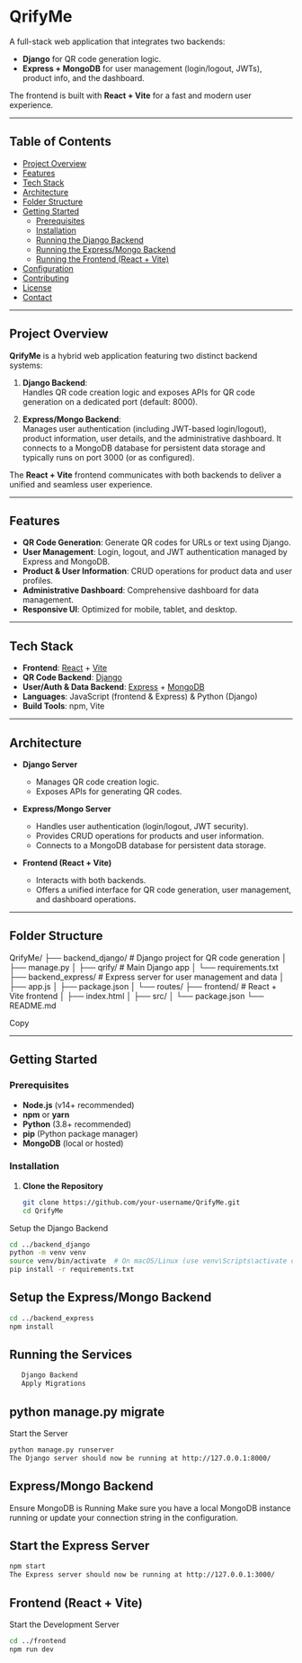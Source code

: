 # QrifyMe

A full-stack web application that integrates two backends:

- **Django** for QR code generation logic.
- **Express + MongoDB** for user management (login/logout, JWTs), product info, and the dashboard.

The frontend is built with **React + Vite** for a fast and modern user experience.

---

## Table of Contents

- [Project Overview](#project-overview)
- [Features](#features)
- [Tech Stack](#tech-stack)
- [Architecture](#architecture)
- [Folder Structure](#folder-structure)
- [Getting Started](#getting-started)
  - [Prerequisites](#prerequisites)
  - [Installation](#installation)
  - [Running the Django Backend](#running-the-django-backend)
  - [Running the Express/Mongo Backend](#running-the-expressmongo-backend)
  - [Running the Frontend (React + Vite)](#running-the-frontend-react--vite)
- [Configuration](#configuration)
- [Contributing](#contributing)
- [License](#license)
- [Contact](#contact)

---

## Project Overview

**QrifyMe** is a hybrid web application featuring two distinct backend systems:

1. **Django Backend**:  
   Handles QR code creation logic and exposes APIs for QR code generation on a dedicated port (default: 8000).

2. **Express/Mongo Backend**:  
   Manages user authentication (including JWT-based login/logout), product information, user details, and the administrative dashboard. It connects to a MongoDB database for persistent data storage and typically runs on port 3000 (or as configured).

The **React + Vite** frontend communicates with both backends to deliver a unified and seamless user experience.

---

## Features

- **QR Code Generation**: Generate QR codes for URLs or text using Django.
- **User Management**: Login, logout, and JWT authentication managed by Express and MongoDB.
- **Product & User Information**: CRUD operations for product data and user profiles.
- **Administrative Dashboard**: Comprehensive dashboard for data management.
- **Responsive UI**: Optimized for mobile, tablet, and desktop.

---

## Tech Stack

- **Frontend**: [React](https://reactjs.org/) + [Vite](https://vitejs.dev/)
- **QR Code Backend**: [Django](https://www.djangoproject.com/)
- **User/Auth & Data Backend**: [Express](https://expressjs.com/) + [MongoDB](https://www.mongodb.com/)
- **Languages**: JavaScript (frontend & Express) & Python (Django)
- **Build Tools**: npm, Vite

---

## Architecture

- **Django Server**  
  - Manages QR code creation logic.
  - Exposes APIs for generating QR codes.

- **Express/Mongo Server**  
  - Handles user authentication (login/logout, JWT security).
  - Provides CRUD operations for products and user information.
  - Connects to a MongoDB database for persistent data storage.

- **Frontend (React + Vite)**  
  - Interacts with both backends.
  - Offers a unified interface for QR code generation, user management, and dashboard operations.

---

## Folder Structure
QrifyMe/
├── backend_django/ # Django project for QR code generation
│ ├── manage.py
│ ├── qrify/ # Main Django app
│ └── requirements.txt
├── backend_express/ # Express server for user management and data
│ ├── app.js
│ ├── package.json
│ └── routes/
├── frontend/ # React + Vite frontend
│ ├── index.html
│ ├── src/
│ └── package.json
└── README.md

Copy

---

## Getting Started

### Prerequisites

- **Node.js** (v14+ recommended)
- **npm** or **yarn**
- **Python** (3.8+ recommended)
- **pip** (Python package manager)
- **MongoDB** (local or hosted)

### Installation

1. **Clone the Repository**
   ```bash
   git clone https://github.com/your-username/QrifyMe.git
   cd QrifyMe


Setup the Django Backend
   ```bash
cd ../backend_django
python -m venv venv
source venv/bin/activate  # On macOS/Linux (use venv\Scripts\activate on Windows)
pip install -r requirements.txt
```

## Setup the Express/Mongo Backend
   ```bash
cd ../backend_express
npm install
```

## Running the Services
   ```bash
      Django Backend
      Apply Migrations
```
## python manage.py migrate
Start the Server
   ```bash
python manage.py runserver
The Django server should now be running at http://127.0.0.1:8000/
```

## Express/Mongo Backend
Ensure MongoDB is Running
Make sure you have a local MongoDB instance running or update your connection string in the configuration.

## Start the Express Server
   ```bash
npm start
The Express server should now be running at http://127.0.0.1:3000/

```

## Frontend (React + Vite)
Start the Development Server

```bash
cd ../frontend
npm run dev
```
